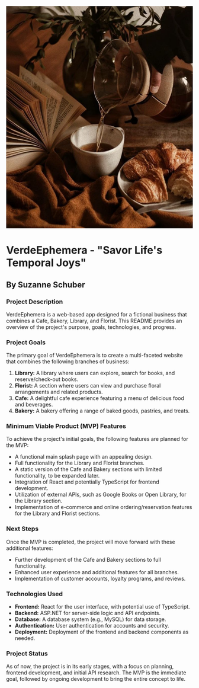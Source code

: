 <img src="./src/images/readme-photo.jpg" alt="A person pouring coffee from a Chemex pour-over coffee maker into a white cup. There is an open book and a plate of croissants on the table. " width="600" height="600" />

# VerdeEphemera - "Savor Life's Temporal Joys"

## **By Suzanne Schuber** 

### Project Description

VerdeEphemera is a web-based app designed for a fictional business that combines a Cafe, Bakery, Library, and Florist. This README provides an overview of the project's purpose, goals, technologies, and progress.

### Project Goals

The primary goal of VerdeEphemera is to create a multi-faceted website that combines the following branches of business:

1. **Library:** A library where users can explore, search for books, and reserve/check-out books.
2. **Florist:** A section where users can view and purchase floral arrangements and related products.
3. **Cafe:** A delightful cafe experience featuring a menu of delicious food and beverages.
4. **Bakery:** A bakery offering a range of baked goods, pastries, and treats.

### Minimum Viable Product (MVP) Features

To achieve the project's initial goals, the following features are planned for the MVP:

- A functional main splash page with an appealing design.
- Full functionality for the Library and Florist branches.
- A static version of the Cafe and Bakery sections with limited functionality, to be expanded later.
- Integration of React and potentially TypeScript for frontend development.
- Utilization of external APIs, such as Google Books or Open Library, for the Library section.
- Implementation of e-commerce and online ordering/reservation features for the Library and Florist sections.

### Next Steps

Once the MVP is completed, the project will move forward with these additional features:

- Further development of the Cafe and Bakery sections to full functionality.
- Enhanced user experience and additional features for all branches.
- Implementation of customer accounts, loyalty programs, and reviews.

### Technologies Used

- **Frontend:** React for the user interface, with potential use of TypeScript.
- **Backend:** ASP.NET for server-side logic and API endpoints.
- **Database:** A database system (e.g., MySQL) for data storage.
- **Authentication:** User authentication for accounts and security.
- **Deployment:** Deployment of the frontend and backend components as needed.

### Project Status

As of now, the project is in its early stages, with a focus on planning, frontend development, and initial API research. The MVP is the immediate goal, followed by ongoing development to bring the entire concept to life.
